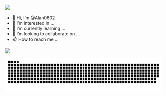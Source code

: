 ![](https://github.com/mscoutermarsh/mscoutermarsh/blob/master/Enter_Mike.gif?raw=true)


- 👋 Hi, I’m @Alan0602
- 👀 I’m interested in ...
- 🌱 I’m currently learning ...
- 💞️ I’m looking to collaborate on ...
- 📫 How to reach me ...
<img align="center" src="https://github-readme-stats.vercel.app/api?username=Alan0602&count_private=true&show_icons=true&bg_color=F7F9F9" />
<!---
Alan0602/Alan0602 is a ✨ special ✨ repository because its `README.md` (this file) appears on your GitHub profile.
You can click the Preview link to take a look at your changes.
--->
<!-- Grid Snake -->
<p align="center">
  <img  src="https://raw.githubusercontent.com/Elanza-48/Elanza-48/main/resources/img/github-contribution-grid-snake.svg"
    alt="example" />
</p>
